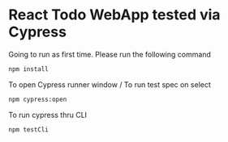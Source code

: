 # React Todo WebApp tested via Cypress

Going to run as first time. Please run the following command
```sh
npm install
```

To open Cypress runner window / To run test spec on select
```sh
npm cypress:open
```

To run cypress thru CLI
```sh
npm testCli
```
